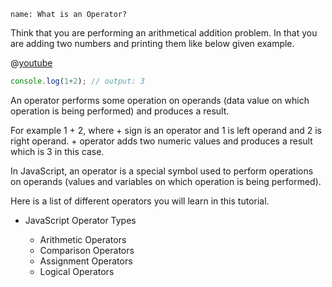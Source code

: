 ```ngMeta
name: What is an Operator?
```

Think that you are performing an arithmetical addition problem. In that you are adding two numbers and printing them like below given example.

@[youtube](OAx_6-wdslM)

```javascript
console.log(1+2); // output: 3
 ```

An operator performs some operation on operands (data value on which operation is being performed) and produces a result. 

For example 1 + 2, where + sign is an operator and 1 is left operand and 2 is right operand. + operator adds two numeric values and produces a result which is 3 in this case.

In JavaScript, an operator is a special symbol used to perform operations on operands (values and variables on which operation is being performed). 


Here is a list of different operators you will learn in this tutorial.


- JavaScript Operator Types

    - Arithmetic Operators
    - Comparison Operators
    - Assignment Operators
    - Logical Operators

